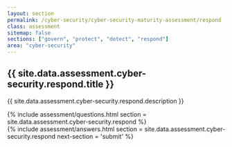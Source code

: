 ```yaml
---
layout: section
permalink: /cyber-security/cyber-security-maturity-assessment/respond
class: assessment
sitemap: false
sections: ["govern", "protect", "detect", "respond"]
area: "cyber-security"
---
```


<div class="card-body pb-0 pt-5 bg-blue-100 px-4 px-sm-5">
  <h2 class="card-title fw-semibold pb-2">{{ site.data.assessment.cyber-security.respond.title }}</h2>
  <p class="card-text pb-4">{{ site.data.assessment.cyber-security.respond.description }}</p>
  {% include assessment/questions.html section = site.data.assessment.cyber-security.respond %}
</div>
<div class="card-body pt-0 px-4 px-sm-5 pb-5">
  {% include assessment/answers.html section = site.data.assessment.cyber-security.respond next-section = 'submit' %}
</div>